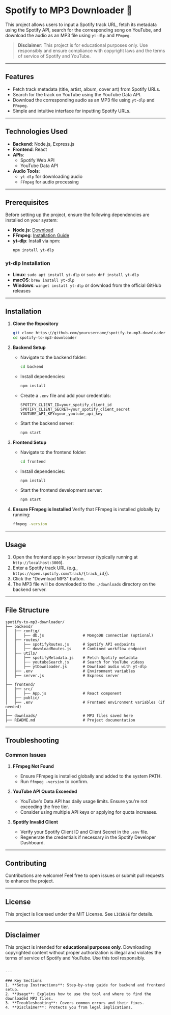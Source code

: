 # Spotify to MP3 Downloader 🎵

This project allows users to input a Spotify track URL, fetch its metadata using the Spotify API, search for the corresponding song on YouTube, and download the audio as an MP3 file using `yt-dlp` and `FFmpeg`.

> **Disclaimer**: This project is for educational purposes only. Use responsibly and ensure compliance with copyright laws and the terms of service of Spotify and YouTube.

---

## Features

- Fetch track metadata (title, artist, album, cover art) from Spotify URLs.
- Search for the track on YouTube using the YouTube Data API.
- Download the corresponding audio as an MP3 file using `yt-dlp` and `FFmpeg`.
- Simple and intuitive interface for inputting Spotify URLs.

---

## Technologies Used

- **Backend**: Node.js, Express.js
- **Frontend**: React
- **APIs**:
  - Spotify Web API
  - YouTube Data API
- **Audio Tools**:
  - `yt-dlp` for downloading audio
  - `FFmpeg` for audio processing

---

## Prerequisites

Before setting up the project, ensure the following dependencies are installed on your system:

- **Node.js**: [Download](https://nodejs.org/)
- **FFmpeg**: [Installation Guide](https://ffmpeg.org/download.html)
- **yt-dlp**: Install via npm:
  ```bash
  npm install yt-dlp
  ```

### yt-dlp Installation

- **Linux**: `sudo apt install yt-dlp` or `sudo dnf install yt-dlp`
- **macOS**: `brew install yt-dlp`
- **Windows**: `winget install yt-dlp` or download from the official GitHub releases

---

## Installation

1. **Clone the Repository**

   ```bash
   git clone https://github.com/yourusername/spotify-to-mp3-downloader.git
   cd spotify-to-mp3-downloader
   ```

2. **Backend Setup**

   - Navigate to the backend folder:
     ```bash
     cd backend
     ```
   - Install dependencies:
     ```bash
     npm install
     ```
   - Create a `.env` file and add your credentials:
     ```env
     SPOTIFY_CLIENT_ID=your_spotify_client_id
     SPOTIFY_CLIENT_SECRET=your_spotify_client_secret
     YOUTUBE_API_KEY=your_youtube_api_key
     ```
   - Start the backend server:
     ```bash
     npm start
     ```

3. **Frontend Setup**

   - Navigate to the frontend folder:
     ```bash
     cd frontend
     ```
   - Install dependencies:
     ```bash
     npm install
     ```
   - Start the frontend development server:
     ```bash
     npm start
     ```

4. **Ensure FFmpeg is Installed**
   Verify that FFmpeg is installed globally by running:
   ```bash
   ffmpeg -version
   ```

---

## Usage

1. Open the frontend app in your browser (typically running at `http://localhost:3000`).
2. Enter a Spotify track URL (e.g., `https://open.spotify.com/track/{track_id}`).
3. Click the "Download MP3" button.
4. The MP3 file will be downloaded to the `./downloads` directory on the backend server.

---

## File Structure

```plaintext
spotify-to-mp3-downloader/
├── backend/
│   ├── config/
│   │   ├── db.js                 # MongoDB connection (optional)
│   ├── routes/
│   │   ├── spotifyRoutes.js      # Spotify API endpoints
│   │   ├── downloadRoutes.js     # Combined workflow endpoint
│   ├── utils/
│   │   ├── spotifyMetadata.js    # Fetch Spotify metadata
│   │   ├── youtubeSearch.js      # Search for YouTube videos
│   │   ├── ytDownloader.js       # Download audio with yt-dlp
│   ├── .env                      # Environment variables
│   ├── server.js                 # Express server
│
├── frontend/
│   ├── src/
│   │   ├── App.js                # React component
│   ├── public/
│   ├── .env                      # Frontend environment variables (if needed)
│
├── downloads/                    # MP3 files saved here
├── README.md                     # Project documentation
```

---

## Troubleshooting

### Common Issues

1. **FFmpeg Not Found**

   - Ensure FFmpeg is installed globally and added to the system PATH.
   - Run `ffmpeg -version` to confirm.

2. **YouTube API Quota Exceeded**

   - YouTube's Data API has daily usage limits. Ensure you're not exceeding the free tier.
   - Consider using multiple API keys or applying for quota increases.

3. **Spotify Invalid Client**
   - Verify your Spotify Client ID and Client Secret in the `.env` file.
   - Regenerate the credentials if necessary in the Spotify Developer Dashboard.

---

## Contributing

Contributions are welcome! Feel free to open issues or submit pull requests to enhance the project.

---

## License

This project is licensed under the MIT License. See `LICENSE` for details.

---

## Disclaimer

This project is intended for **educational purposes only**. Downloading copyrighted content without proper authorization is illegal and violates the terms of service of Spotify and YouTube. Use this tool responsibly.

```

---

### Key Sections
1. **Setup Instructions**: Step-by-step guide for backend and frontend setup.
2. **Usage**: Explains how to use the tool and where to find the downloaded MP3 files.
3. **Troubleshooting**: Covers common errors and their fixes.
4. **Disclaimer**: Protects you from legal implications.
```
